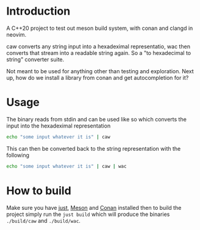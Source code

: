 # Introduction

A C++20 project to test out meson build system, with conan and clangd in
neovim.

caw converts any string input into a hexadeximal representatio, wac then
converts that stream into a readable string again. So a "to hexadecimal to
string" converter suite.

Not meant to be used for anything other than testing and exploration. Next up,
how do we install a library from conan and get autocompletion for it?

# Usage

The binary reads from stdin and can be used like so which converts the input
into the hexadeximal representation
```sh
echo "some input whatever it is" | caw
```

This can then be converted back to the string representation with the following
```sh
echo "some input whatever it is" | caw | wac
```

# How to build

Make sure you have
[just](https://github.com/casey/just?tab=readme-ov-file#installation),
[Meson](https://mesonbuild.com/Quick-guide.html) and
[Conan](https://docs.conan.io/2/installation.html) installed then to build the
project simply run the `just build` which will produce the binaries
`./build/caw` and `./build/wac`.

